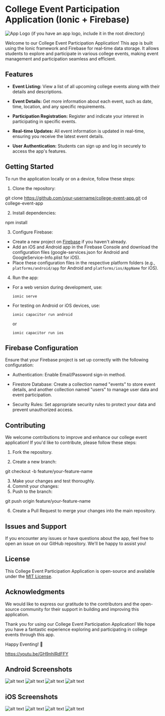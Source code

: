 # College Event Participation Application (Ionic + Firebase)

![App Logo](app_logo.png) (if you have an app logo, include it in the root directory)

Welcome to our College Event Participation Application! This app is built using the Ionic framework and Firebase for real-time data storage. It allows students to explore and participate in various college events, making event management and participation seamless and efficient.

## Features

- **Event Listing:** View a list of all upcoming college events along with their details and descriptions.

- **Event Details:** Get more information about each event, such as date, time, location, and any specific requirements.

- **Participation Registration:** Register and indicate your interest in participating in specific events.

- **Real-time Updates:** All event information is updated in real-time, ensuring you receive the latest event details.

- **User Authentication:** Students can sign up and log in securely to access the app's features.

## Getting Started

To run the application locally or on a device, follow these steps:

1. Clone the repository:

git clone https://github.com/your-username/college-event-app.git
cd college-event-app

2. Install dependencies:

npm install


3. Configure Firebase:

- Create a new project on [Firebase](https://firebase.google.com/) if you haven't already.
- Add an iOS and Android app in the Firebase Console and download the configuration files (google-services.json for Android and GoogleService-Info.plist for iOS).
- Place these configuration files in the respective platform folders (e.g., `platforms/android/app` for Android and `platforms/ios/AppName` for iOS).

4. Run the app:

- For a web version during development, use:

  ```
  ionic serve
  ```

- For testing on Android or iOS devices, use:

  ```
  ionic capacitor run android
  ```

  or

  ```
  ionic capacitor run ios
  ```

## Firebase Configuration

Ensure that your Firebase project is set up correctly with the following configuration:

- Authentication: Enable Email/Password sign-in method.

- Firestore Database: Create a collection named "events" to store event details, and another collection named "users" to manage user data and event participation.

- Security Rules: Set appropriate security rules to protect your data and prevent unauthorized access.

## Contributing

We welcome contributions to improve and enhance our college event application! If you'd like to contribute, please follow these steps:

1. Fork the repository.

2. Create a new branch:

git checkout -b feature/your-feature-name

3. Make your changes and test thoroughly.
4. Commit your changes:
5. Push to the branch:

git push origin feature/your-feature-name


6. Create a Pull Request to merge your changes into the main repository.

## Issues and Support

If you encounter any issues or have questions about the app, feel free to open an issue on our GitHub repository. We'll be happy to assist you!

## License

This College Event Participation Application is open-source and available under the [MIT License](LICENSE.md).

## Acknowledgments

We would like to express our gratitude to the contributors and the open-source community for their support in building and improving this application.

Thank you for using our College Event Participation Application! We hope you have a fantastic experience exploring and participating in college events through this app.

Happy Eventing! 🎉



https://youtu.be/GH9nhIRdFFY
## Android Screenshots
![alt text](https://raw.githubusercontent.com/yuvrajjsingh0/event-participation/master/android1.png)
![alt text](https://raw.githubusercontent.com/yuvrajjsingh0/event-participation/master/android2.png)
![alt text](https://raw.githubusercontent.com/yuvrajjsingh0/event-participation/master/android3.png)
![alt text](https://raw.githubusercontent.com/yuvrajjsingh0/event-participation/master/android4.png)

## iOS Screenshots
![alt text](https://raw.githubusercontent.com/yuvrajjsingh0/event-participation/master/ios1.png)
![alt text](https://raw.githubusercontent.com/yuvrajjsingh0/event-participation/master/ios2.png)
![alt text](https://raw.githubusercontent.com/yuvrajjsingh0/event-participation/master/ios3.png)
![alt text](https://raw.githubusercontent.com/yuvrajjsingh0/event-participation/master/ios4.png)
